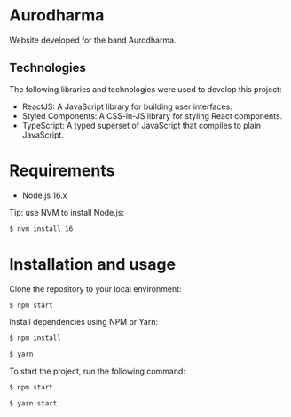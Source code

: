 # Aurodharma
Website developed for the band Aurodharma.

## Technologies

The following libraries and technologies were used to develop this project:

- ReactJS: A JavaScript library for building user interfaces.
- Styled Components: A CSS-in-JS library for styling React components.
- TypeScript: A typed superset of JavaScript that compiles to plain JavaScript.

# Requirements
- Node.js 16.x

Tip: use NVM to install Node.js:

```sh
$ nvm install 16
```

# Installation and usage
Clone the repository to your local environment:

```sh
$ npm start
```

Install dependencies using NPM or Yarn:

```sh
$ npm install
```

```sh
$ yarn
```

To start the project, run the following command:

```sh
$ npm start
```

```sh
$ yarn start
```



